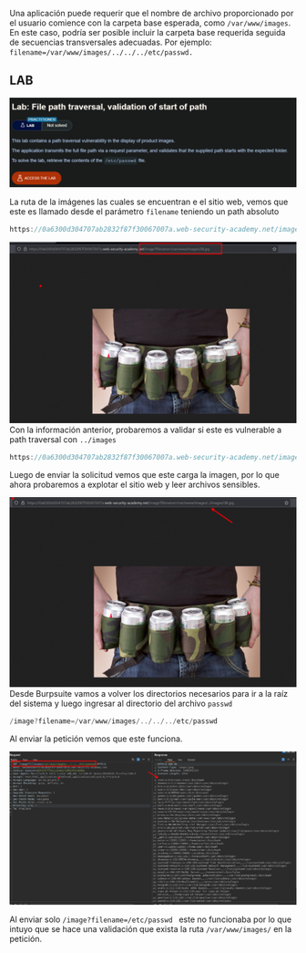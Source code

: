 Una aplicación puede requerir que el nombre de archivo proporcionado por el usuario comience con la carpeta base esperada, como `/var/www/images`. En este caso, podría ser posible incluir la carpeta base requerida seguida de secuencias transversales adecuadas. Por ejemplo: ` filename=/var/www/images/../../../etc/passwd.`

## LAB

![20250728160838.png](20250728160838.png)

La ruta de la imágenes las cuales se encuentran e el sitio web, vemos que este es llamado desde el parámetro `filename` teniendo un path absoluto

```c
https://0a6300d304707ab2832f87f30067007a.web-security-academy.net/image?filename=/var/www/images/38.jpg
```

![20250728161119.png](20250728161119.png)
Con la información anterior, probaremos a validar si este es vulnerable a path traversal con `../images`

```c
https://0a6300d304707ab2832f87f30067007a.web-security-academy.net/image?filename=/var/www/images/../images/38.jpg
```

Luego de enviar la solicitud vemos que este carga la imagen, por lo que ahora probaremos a explotar el sitio web y leer archivos sensibles.

![20250728161210.png](20250728161210.png)
Desde Burpsuite vamos a volver los directorios necesarios para ir a la raíz del sistema y luego ingresar al directorio del archivo `passwd` 

```c
/image?filename=/var/www/images/../../../etc/passwd 
```

Al enviar la petición vemos que este funciona.

![20250728161339.png](20250728161339.png)

Al enviar solo `/image?filename=/etc/passwd ` este no funcionaba por lo que intuyo que se hace una validación que exista la ruta `/var/www/images/` en la petición.